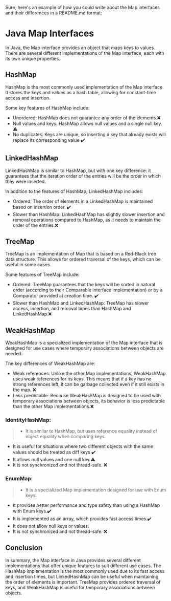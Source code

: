 Sure, here's an example of how you could write about the Map interfaces and their differences in a README.md format:

# Java Map Interfaces

In Java, the Map interface provides an object that maps keys to values. There are several different implementations of the Map interface, each with its own unique properties.

## HashMap

HashMap is the most commonly used implementation of the Map interface. It stores the keys and values as a hash table, allowing for constant-time access and insertion.

Some key features of HashMap include:

- Unordered: HashMap does not guarantee any order of the elements.❌
- Null values and keys: HashMap allows null values and a single null key. ⚠️
- No duplicates: Keys are unique, so inserting a key that already exists will replace its corresponding value ✔️

## LinkedHashMap

LinkedHashMap is similar to HashMap, but with one key difference: it guarantees that the iteration order of the entries will be the order in which they were inserted.

In addition to the features of HashMap, LinkedHashMap includes:

- Ordered: The order of elements in a LinkedHashMap is maintained based on insertion order. ✔️
- Slower than HashMap: LinkedHashMap has slightly slower insertion and removal operations compared to HashMap, as it needs to maintain the order of the entries.❌

## TreeMap

TreeMap is an implementation of Map that is based on a Red-Black tree data structure. This allows for ordered traversal of the keys, which can be useful in some cases.

Some features of TreeMap include:

- Ordered: TreeMap guarantees that the keys will be sorted in natural order (according to their Comparable interface implementation) or by a Comparator provided at creation time. ✔️
- Slower than HashMap and LinkedHashMap: TreeMap has slower access, insertion, and removal times than HashMap and LinkedHashMap.❌

## WeakHashMap

WeakHashMap is a specialized implementation of the Map interface that is designed for use cases where temporary associations between objects are needed.

The key differences of WeakHashMap are:

- Weak references: Unlike the other Map implementations, WeakHashMap uses weak references for its keys. This means that if a key has no strong references left, it can be garbage collected even if it still exists in the map. ❌
- Less predictable: Because WeakHashMap is designed to be used with temporary associations between objects, its behavior is less predictable than the other Map implementations.❌

### IdentityHashMap:
> - It is similar to HashMap, but uses reference equality instead of object equality when comparing keys.
- It is useful for situations where two different objects with the same values should be treated as diff keys ✔️
- It allows null values and one null key.⚠️
- It is not synchronized and not thread-safe. ❌
### EnumMap:
> - It is a specialized Map implementation designed for use with Enum keys.
- It provides better performance and type safety than using a HashMap with Enum keys.✔️
- It is implemented as an array, which provides fast access times.✔️
- It does not allow null keys or values.
- It is not synchronized and not thread-safe. ❌

## Conclusion

In summary, the Map interface in Java provides several different implementations that offer unique features to suit different use cases. The HashMap implementation is the most commonly used due to its fast access and insertion times, but LinkedHashMap can be useful when maintaining the order of elements is important. TreeMap provides ordered traversal of keys, and WeakHashMap is useful for temporary associations between objects.
